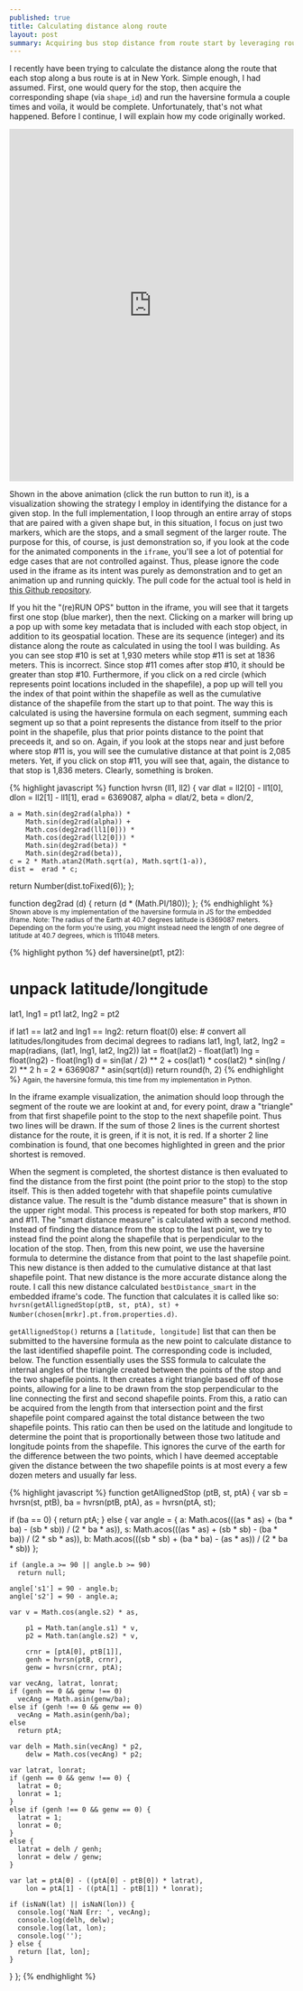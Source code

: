 ```yaml
---
published: true
title: Calculating distance along route
layout: post
summary: Acquiring bus stop distance from route start by leveraging route shapefiles
---
```



I recently have been trying to calculate the distance along the route that each stop along a bus route is at in New York. Simple enough, I had assumed. First, one would query for the stop, then acquire the corresponding shape (via `shape_id`) and run the haversine formula a couple times and voila, it would be complete. Unfortunately, that's not what happened. Before I continue, I will explain how my code originally worked.

<iframe src="http://bus-data-nyc.github.io/shape-with-stops/testing/" frameborder="0" width="100%" height="625" allowfullscreen="true" mozallowfullscreen="true" webkitallowfullscreen="true"></iframe>

Shown in the above animation (click the run button to run it), is a visualization showing the strategy I employ in identifying the distance for a given stop. In the full implementation, I loop through an entire array of stops that are paired with a given shape but, in this situation, I focus on just two markers, which are the stops, and a small segment of the larger route. The purpose for this, of course, is just demonstration so, if you look at the code for the animated components in the `iframe`, you'll see a lot of potential for edge cases that are not controlled against. Thus, please ignore the code used in the iframe as its intent was purely as demonstration and to get an animation up and running quickly. The pull code for the actual tool is held in [this Github repository](https://github.com/Bus-Data-NYC/shape-with-stops/). 

If you hit the "(re)RUN OPS" button in the iframe, you will see that it targets first one stop (blue marker), then the next. Clicking on a marker will bring up a pop up with some key metadata that is included with each stop object, in addition to its geospatial location. These are its sequence (integer) and its distance along the route as calculated in using the tool I was building. As you can see stop #10 is set at 1,930 meters while stop #11 is set at 1836 meters. This is incorrect. Since stop #11 comes after stop #10, it should be greater than stop #10. Furthermore, if you click on a red circle (which represents point locations included in the shapefile), a pop up will tell you the index of that point within the shapefile as well as the cumulative distance of the shapefile from the start up to that point. The way this is calculated is using the haversine formula on each segment, summing each segment up so that a point represents the distance from itself to the prior point in the shapefile, plus that prior points distance to the point that preceeds it, and so on. Again, if you look at the stops near and just before where stop #11 is, you will see the cumulative distance at that point is 2,085 meters. Yet, if you click on stop #11, you will see that, again, the distance to that stop is 1,836 meters. Clearly, something is broken.

{% highlight javascript %}
function hvrsn (ll1, ll2) {
  var dlat = ll2[0] - ll1[0],
    dlon = ll2[1] - ll1[1],
    erad = 6369087,
    alpha = dlat/2,
    beta = dlon/2,

    a = Math.sin(deg2rad(alpha)) * 
        Math.sin(deg2rad(alpha)) + 
        Math.cos(deg2rad(ll1[0])) * 
        Math.cos(deg2rad(ll2[0])) * 
        Math.sin(deg2rad(beta)) * 
        Math.sin(deg2rad(beta)),
    c = 2 * Math.atan2(Math.sqrt(a), Math.sqrt(1-a)),
    dist =  erad * c;
  return Number(dist.toFixed(6));
};

function deg2rad (d) {
  return (d * (Math.PI/180));
};
{% endhighlight %}
<small>Shown above is my implementation of the haversine formula in JS for the embedded iframe. Note: The radius of the Earth at 40.7 degrees latitude is 6369087 meters. Depending on the form you're using, you might instead need the length of one degree of latitude at 40.7 degrees, which is 111048 meters.</small>

{% highlight python %}
def haversine(pt1, pt2):
  # unpack latitude/longitude
  lat1, lng1 = pt1
  lat2, lng2 = pt2

  if lat1 == lat2 and lng1 == lng2:
    return float(0)
  else:
    # convert all latitudes/longitudes from decimal degrees to radians
    lat1, lng1, lat2, lng2 = map(radians, (lat1, lng1, lat2, lng2))
    lat = float(lat2) - float(lat1)
    lng = float(lng2) - float(lng1)
    d = sin(lat / 2) ** 2 + cos(lat1) * cos(lat2) * sin(lng / 2) ** 2
    h = 2 * 6369087 * asin(sqrt(d))
    return round(h, 2)
{% endhighlight %}
<small>Again, the haversine formula, this time from my implementation in Python.</small>

In the iframe example visualization, the animation should loop through the segment of the route we are lookint at and, for every point, draw a "triangle" from that first shapefile point to the stop to the next shapefile point. Thus two lines will be drawn. If the sum of those 2 lines is the current shortest distance for the route, it is green, if it is not, it is red. If a shorter 2 line combination is found, that one becomes highlighted in green and the prior shortest is removed.

When the segment is completed, the shortest distance is then evaluated to find the distance from the first point (the point prior to the stop) to the stop itself. This is then added togetehr with that shapefile points cumulative distance value. The result is the "dumb distance measure" that is shown in the upper right modal. This process is repeated for both stop markers, #10 and #11. The "smart distance measure" is calculated with a second method. Instead of finding the distance from the stop to the last point, we try to instead find the point along the shapefile that is perpendicular to the location of the stop. Then, from this new point, we use the haversine formula to determine the distance from that point to the last shapefile point. This new distance is then added to the cumulative distance at that last shapefile point. That new distance is the more accurate distance along the route. I call this new distance calculated `bestDistance_smart` in the embedded iframe's code. The function that calculates it is called like so: `hvrsn(getAllignedStop(ptB, st, ptA), st) + Number(chosen[mrkr].pt.from.properties.d)`. 

`getAllignedStop()` returns a `[latitude, longitude]` list that can then be submitted to the haversine formula as the new point to calculate distance to the last identified shapefile point. The corresponding code is included, below. The function essentially uses the SSS formula to calculate the internal angles of the triangle created between the points of the stop and the two shapefile points. It then creates a right triangle based off of those points, allowing for a line to be drawn from the stop perpendicular to the line connecting the first and second shapefile points. From this, a ratio can be acquired from the length from that intersection point and the first shapefile point compared against the total distance between the two shapefile points. This ratio can then be used on the latitude and longitude to determine the point that is proportionally between those two latitude and longitude points from the shapefile. This ignores the curve of the earth for the difference between the two points, which I have deemed acceptable given the distance between the two shapefile points is at most every a few dozen meters and usually far less.

{% highlight javascript %}
function getAllignedStop (ptB, st, ptA) {
  var sb = hvrsn(st, ptB),
      ba = hvrsn(ptB, ptA),
      as = hvrsn(ptA, st);

  if (ba == 0) {
    return ptA;
  } else {
    var angle = {
          a: Math.acos(((as * as) + (ba * ba) - (sb * sb)) / (2 * ba * as)),
          s: Math.acos(((as * as) + (sb * sb) - (ba * ba)) / (2 * sb * as)),
          b: Math.acos(((sb * sb) + (ba * ba) - (as * as)) / (2 * ba * sb))
        };

    if (angle.a >= 90 || angle.b >= 90)
      return null;

    angle['s1'] = 90 - angle.b;
    angle['s2'] = 90 - angle.a;

    var v = Math.cos(angle.s2) * as,

        p1 = Math.tan(angle.s1) * v,
        p2 = Math.tan(angle.s2) * v,

        crnr = [ptA[0], ptB[1]],
        genh = hvrsn(ptB, crnr),
        genw = hvrsn(crnr, ptA);

    var vecAng, latrat, lonrat;
    if (genh == 0 && genw !== 0)
      vecAng = Math.asin(genw/ba);
    else if (genh !== 0 && genw == 0)
      vecAng = Math.asin(genh/ba);
    else
      return ptA;

    var delh = Math.sin(vecAng) * p2,
        delw = Math.cos(vecAng) * p2;

    var latrat, lonrat;
    if (genh == 0 && genw !== 0) {
      latrat = 0;
      lonrat = 1;
    }
    else if (genh !== 0 && genw == 0) {
      latrat = 1;
      lonrat = 0;
    }
    else {
      latrat = delh / genh;
      lonrat = delw / genw;
    }

    var lat = ptA[0] - ((ptA[0] - ptB[0]) * latrat),
        lon = ptA[1] - ((ptA[1] - ptB[1]) * lonrat);

    if (isNaN(lat) || isNaN(lon)) {
      console.log('NaN Err: ', vecAng);
      console.log(delh, delw);
      console.log(lat, lon);
      console.log('');
    } else {
      return [lat, lon];
    }
  }
};
{% endhighlight %}
